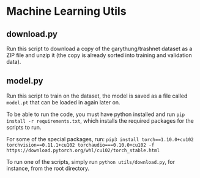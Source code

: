 # Machine Learning Utils

## download.py
Run this script to download a copy of the garythung/trashnet dataset as a ZIP file and unzip it (the copy is already sorted into training and validation data).

## model.py
Run this script to train on the dataset, the model is saved as a file called `model.pt` that can be loaded in again later on.

To be able to run the code, you must have python installed and run `pip install -r requirements.txt`, which installs the required packages for the scripts to run.

For some of the special packages, run:
`pip3 install torch==1.10.0+cu102 torchvision==0.11.1+cu102 torchaudio===0.10.0+cu102 -f https://download.pytorch.org/whl/cu102/torch_stable.html`

To run one of the scripts, simply run `python utils/download.py`, for instance, from the root directory.